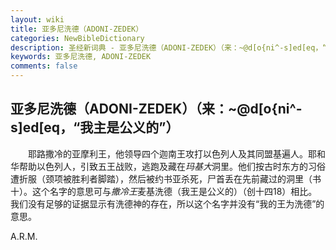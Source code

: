 ```yaml
---
layout: wiki
title: 亚多尼洗德（ADONI-ZEDEK）
categories: NewBibleDictionary
description: 圣经新词典 - 亚多尼洗德（ADONI-ZEDEK）（来：~@d[o{ni^-s]ed[eq，“我主是公义的”）
keywords: 亚多尼洗德, ADONI-ZEDEK
comments: false
---
```


## 亚多尼洗德（ADONI-ZEDEK）（来：~@d[o{ni^-s]ed[eq，“我主是公义的”）

　　耶路撒冷的亚摩利王，他领导四个迦南王攻打以色列人及其同盟基遍人。耶和华帮助以色列人，引致五王战败，逃跑及藏在*玛基大*洞里。他们按古时东方的习俗遭折服（颈项被胜利者脚踏），然后被约书亚杀死，尸首丢在先前藏过的洞里（书十）。这个名字的意思可与*撒冷王*麦基洗德（我王是公义的）（创十四18）相比。我们没有足够的证据显示有洗德神的存在，所以这个名字并没有“我的王为洗德”的意思。

A.R.M.
